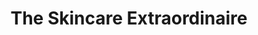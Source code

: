 ---
title: "The Skincare Extraordinaire"
url: /litchfield-park/the-skincare-extraordinaire/
shop: beauty
---